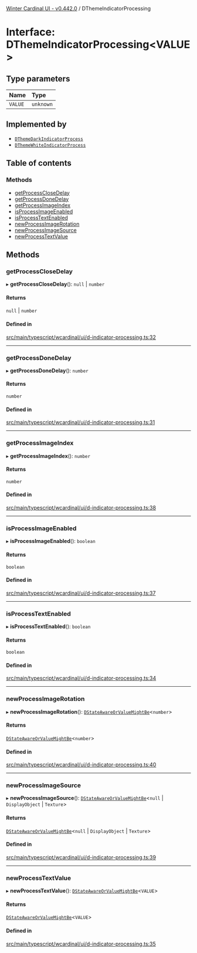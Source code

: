 [Winter Cardinal UI - v0.442.0](../index.md) / DThemeIndicatorProcessing

# Interface: DThemeIndicatorProcessing\<VALUE\>

## Type parameters

| Name | Type |
| :------ | :------ |
| `VALUE` | `unknown` |

## Implemented by

- [`DThemeDarkIndicatorProcess`](../classes/DThemeDarkIndicatorProcess.md)
- [`DThemeWhiteIndicatorProcess`](../classes/DThemeWhiteIndicatorProcess.md)

## Table of contents

### Methods

- [getProcessCloseDelay](DThemeIndicatorProcessing.md#getprocessclosedelay)
- [getProcessDoneDelay](DThemeIndicatorProcessing.md#getprocessdonedelay)
- [getProcessImageIndex](DThemeIndicatorProcessing.md#getprocessimageindex)
- [isProcessImageEnabled](DThemeIndicatorProcessing.md#isprocessimageenabled)
- [isProcessTextEnabled](DThemeIndicatorProcessing.md#isprocesstextenabled)
- [newProcessImageRotation](DThemeIndicatorProcessing.md#newprocessimagerotation)
- [newProcessImageSource](DThemeIndicatorProcessing.md#newprocessimagesource)
- [newProcessTextValue](DThemeIndicatorProcessing.md#newprocesstextvalue)

## Methods

### getProcessCloseDelay

▸ **getProcessCloseDelay**(): ``null`` \| `number`

#### Returns

``null`` \| `number`

#### Defined in

[src/main/typescript/wcardinal/ui/d-indicator-processing.ts:32](https://github.com/winter-cardinal/winter-cardinal-ui/blob/v0.442.0/src/main/typescript/wcardinal/ui/d-indicator-processing.ts#L32)

___

### getProcessDoneDelay

▸ **getProcessDoneDelay**(): `number`

#### Returns

`number`

#### Defined in

[src/main/typescript/wcardinal/ui/d-indicator-processing.ts:31](https://github.com/winter-cardinal/winter-cardinal-ui/blob/v0.442.0/src/main/typescript/wcardinal/ui/d-indicator-processing.ts#L31)

___

### getProcessImageIndex

▸ **getProcessImageIndex**(): `number`

#### Returns

`number`

#### Defined in

[src/main/typescript/wcardinal/ui/d-indicator-processing.ts:38](https://github.com/winter-cardinal/winter-cardinal-ui/blob/v0.442.0/src/main/typescript/wcardinal/ui/d-indicator-processing.ts#L38)

___

### isProcessImageEnabled

▸ **isProcessImageEnabled**(): `boolean`

#### Returns

`boolean`

#### Defined in

[src/main/typescript/wcardinal/ui/d-indicator-processing.ts:37](https://github.com/winter-cardinal/winter-cardinal-ui/blob/v0.442.0/src/main/typescript/wcardinal/ui/d-indicator-processing.ts#L37)

___

### isProcessTextEnabled

▸ **isProcessTextEnabled**(): `boolean`

#### Returns

`boolean`

#### Defined in

[src/main/typescript/wcardinal/ui/d-indicator-processing.ts:34](https://github.com/winter-cardinal/winter-cardinal-ui/blob/v0.442.0/src/main/typescript/wcardinal/ui/d-indicator-processing.ts#L34)

___

### newProcessImageRotation

▸ **newProcessImageRotation**(): [`DStateAwareOrValueMightBe`](../index.md#dstateawareorvaluemightbe)\<`number`\>

#### Returns

[`DStateAwareOrValueMightBe`](../index.md#dstateawareorvaluemightbe)\<`number`\>

#### Defined in

[src/main/typescript/wcardinal/ui/d-indicator-processing.ts:40](https://github.com/winter-cardinal/winter-cardinal-ui/blob/v0.442.0/src/main/typescript/wcardinal/ui/d-indicator-processing.ts#L40)

___

### newProcessImageSource

▸ **newProcessImageSource**(): [`DStateAwareOrValueMightBe`](../index.md#dstateawareorvaluemightbe)\<``null`` \| `DisplayObject` \| `Texture`\>

#### Returns

[`DStateAwareOrValueMightBe`](../index.md#dstateawareorvaluemightbe)\<``null`` \| `DisplayObject` \| `Texture`\>

#### Defined in

[src/main/typescript/wcardinal/ui/d-indicator-processing.ts:39](https://github.com/winter-cardinal/winter-cardinal-ui/blob/v0.442.0/src/main/typescript/wcardinal/ui/d-indicator-processing.ts#L39)

___

### newProcessTextValue

▸ **newProcessTextValue**(): [`DStateAwareOrValueMightBe`](../index.md#dstateawareorvaluemightbe)\<`VALUE`\>

#### Returns

[`DStateAwareOrValueMightBe`](../index.md#dstateawareorvaluemightbe)\<`VALUE`\>

#### Defined in

[src/main/typescript/wcardinal/ui/d-indicator-processing.ts:35](https://github.com/winter-cardinal/winter-cardinal-ui/blob/v0.442.0/src/main/typescript/wcardinal/ui/d-indicator-processing.ts#L35)
